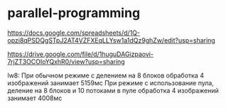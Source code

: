 # parallel-programming

https://docs.google.com/spreadsheets/d/1Q-opzi8qPSDQgSTpJ2AT4VZFXEqLLYsw1a1dQz9ghZw/edit?usp=sharing

https://drive.google.com/file/d/1huguDAGizpaovi-7rjZT3OCOIoYQxhR0/view?usp=sharing

lw8:
При обычном режиме с делением на 8 блоков обработка 4 изображений занимает 5159мс
При режиме с использование пула, деление на 8 блоков и 10 потоками в пуле обработка 4 изображений занимает 4008мс
